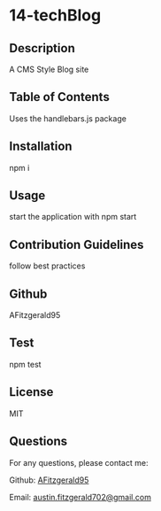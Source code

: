 
  # 14-techBlog

  ## Description
  A CMS Style Blog site

  ## Table of Contents
  Uses the handlebars.js package

  ## Installation
  npm i

  ## Usage
  start the application with npm start

  ## Contribution Guidelines
  follow best practices

  ## Github
  AFitzgerald95

  ## Test
  npm test

  ## License
  
  MIT
  
  

  ## Questions
  For any questions, please contact me:

  Github: [AFitzgerald95](https://github.com/AFitzgerald95)

  Email: [austin.fitzgerald702@gmail.com](mailto:austin.fitzgerald702@gmail.com)
